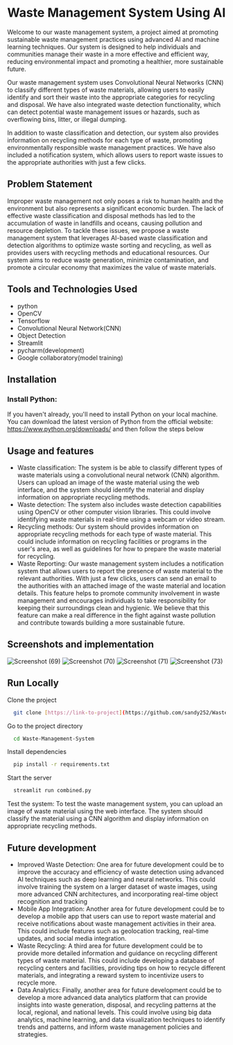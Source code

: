 
# Waste Management System Using AI

Welcome to our waste management system, a project aimed at promoting sustainable waste management practices using advanced AI and machine learning techniques. Our system is designed to help individuals and communities manage their waste in a more effective and efficient way, reducing environmental impact and promoting a healthier, more sustainable future.

Our waste management system uses Convolutional Neural Networks (CNN) to classify different types of waste materials, allowing users to easily identify and sort their waste into the appropriate categories for recycling and disposal. We have also integrated waste detection functionality, which can detect potential waste management issues or hazards, such as overflowing bins, litter, or illegal dumping.

In addition to waste classification and detection, our system also provides information on recycling methods for each type of waste, promoting environmentally responsible waste management practices. We have also included a notification system, which allows users to report waste issues to the appropriate authorities with just a few clicks.

## Problem Statement

Improper waste management not only poses a risk to human health and the environment but also represents a significant economic burden. The lack of effective waste classification and disposal methods has led to the accumulation of waste in landfills and oceans, causing pollution and resource depletion. To tackle these issues, we propose a waste management system that leverages AI-based waste classification and detection algorithms to optimize waste sorting and recycling, as well as provides users with recycling methods and educational resources. Our system aims to reduce waste generation, minimize contamination, and promote a circular economy that maximizes the value of waste materials.

## Tools and Technologies Used
- python
- OpenCV
- Tensorflow
- Convolutional Neural Network(CNN)
- Object Detection
- Streamlit
- pycharm(development)
- Google collaboratory(model training)


## Installation

### Install Python:
If you haven't already, you'll need to install Python on your local machine. You can download the latest version of Python from the official website: https://www.python.org/downloads/ and then follow the steps below

## Usage and features

- Waste classification: The system is be able to classify different types of waste materials using a convolutional neural network (CNN) algorithm. Users can upload an image of the waste material using the web interface, and the system should identify the material and display information on appropriate recycling methods.
- Waste detection: The system also includes waste detection capabilities using OpenCV or other computer vision libraries. This could involve identifying waste materials in real-time using a webcam or video stream.
- Recycling methods: Our system should provides information on appropriate recycling methods for each type of waste material. This could include information on recycling facilities or programs in the user's area, as well as guidelines for how to prepare the waste material for recycling.
- Waste Reporting: Our waste management system includes a notification system that allows users to report the presence of waste material to the relevant authorities. With just a few clicks, users can send an email to the authorities with an attached image of the waste material and location details. This feature helps to promote community involvement in waste management and encourages individuals to take responsibility for keeping their surroundings clean and hygienic. We believe that this feature can make a real difference in the fight against waste pollution and contribute towards building a more sustainable future.

## Screenshots and implementation
![Screenshot (69)](https://user-images.githubusercontent.com/66490787/230352785-1d7170bc-82bf-4417-9c8d-704ce90f711b.png)
![Screenshot (70)](https://user-images.githubusercontent.com/66490787/230352803-db696d0f-fd9a-4dde-ad34-77980ef1ab5c.png)
![Screenshot (71)](https://user-images.githubusercontent.com/66490787/230352815-c10f533a-a159-4333-b7ba-e2fad0d4a634.png)
![Screenshot (73)](https://user-images.githubusercontent.com/66490787/230352831-200d8fb1-7e64-491b-8275-3919871cdf86.png)

## Run Locally

Clone the project

```bash
  git clone [https://link-to-project](https://github.com/sandy252/Waste-Management-System.git)
```

Go to the project directory

```bash
  cd Waste-Management-System
```

Install dependencies

```bash
  pip install -r requirements.txt
```

Start the server

```bash
  streamlit run combined.py
```
Test the system: To test the waste management system, you can upload an image of waste material using the web interface. The system should classify the material using a CNN algorithm and display information on appropriate recycling methods.



## Future development
- Improved Waste Detection: One area for future development could be to improve the accuracy and efficiency of waste detection using advanced AI techniques such as deep learning and neural networks. This could involve training the system on a larger dataset of waste images, using more advanced CNN architectures, and incorporating real-time object recognition and tracking
- Mobile App Integration: Another area for future development could be to develop a mobile app that users can use to report waste material and receive notifications about waste management activities in their area. This could include features such as geolocation tracking, real-time updates, and social media integration.
- Waste Recycling: A third area for future development could be to provide more detailed information and guidance on recycling different types of waste material. This could include developing a database of recycling centers and facilities, providing tips on how to recycle different materials, and integrating a reward system to incentivize users to recycle more.
- Data Analytics: Finally, another area for future development could be to develop a more advanced data analytics platform that can provide insights into waste generation, disposal, and recycling patterns at the local, regional, and national levels. This could involve using big data analytics, machine learning, and data visualization techniques to identify trends and patterns, and inform waste management policies and strategies.

